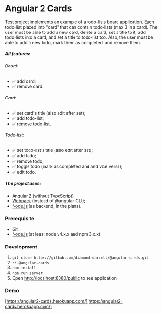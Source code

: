 # Angular 2 Cards
Test project implements an example of a todo-lists board application.
Each todo-list placed into "card" that can contain todo-lists (max 3 in a card).
The user must be able to add a new card, delete a card, set a title to it, add todo-lists into a card, and set a title to todo-list too.
Also, the user must be able to add a new todo, mark them as completed, and remove them.
##### All features:
###### Board:
* :white_check_mark: add card;
* :white_check_mark: remove card.

###### Card:
* :white_check_mark: set card's title (also edit after set);
* :white_check_mark: add todo-list;
* :white_check_mark: remove todo-list.

###### Todo-list:
* :white_check_mark: set todo-list's title (also edit after set);
* :white_check_mark: add todo;
* :white_check_mark: remove todo;
* :white_check_mark: toggle todo (mark as completed and and vice versa);
* :white_check_mark: edit todo.

##### The project uses:
* [Angular 2](https://angular.io/) (without TypeScript);
* [Webpack](https://webpack.github.io/) (instead of @angular-CLI);
* [Node.js](https://nodejs.org/) (as backend, in the plans).

### Prerequisite
* [Git](https://git-scm.com/downloads)
* [Node.js](https://nodejs.org/en/download/) (at least node v4.x.x and npm 3.x.x)

### Development
1. `git clone https://github.com/diamond-darrell/@angular-cards.git`
2. `cd @angular-cards`
3. `npm install`
4. `npm run server`
5. Open [http://localhost:8080/public](http://localhost:8080/public) to see application

### Demo
[https://angular2-cards.herokuapp.com/](https://angular2-cards.herokuapp.com/)